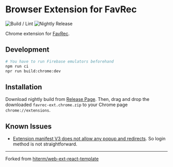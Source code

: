 # Browser Extension for FavRec

![Build / Lint](https://github.com/smallkirby/favrec-ext/actions/workflows/build-lint.yml/badge.svg)
![Nightly Release](https://github.com/smallkirby/favrec-ext/actions/workflows/nightly.yml/badge.svg)

Chrome extension for [FavRec](https://github.com/smallkirby/favrec).

## Development

```bash
# You have to run Firebase emulators beforehand
npm run ci
npr run build:chrome:dev
```

## Installation

Download nightly build from [Release Page](https://github.com/smallkirby/favrec-ext/releases/tag/nightly).
Then, drag and drop the downloaded `favrec-ext.chrome.zip` to your Chrome page `chrome://extensions`.

## Known Issues

- [Extension manifest V3 does not allow any popup and redirects](https://github.com/firebase/quickstart-js/issues/634). So login method is not straightforward.

---

Forked from [hiterm/web-ext-react-template](https://github.com/hiterm/web-ext-react-template)
